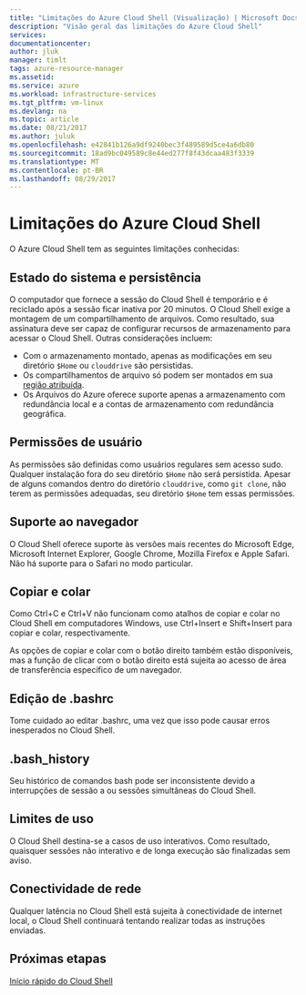 ```yaml
---
title: "Limitações do Azure Cloud Shell (Visualização) | Microsoft Docs"
description: "Visão geral das limitações do Azure Cloud Shell"
services: 
documentationcenter: 
author: jluk
manager: timlt
tags: azure-resource-manager
ms.assetid: 
ms.service: azure
ms.workload: infrastructure-services
ms.tgt_pltfrm: vm-linux
ms.devlang: na
ms.topic: article
ms.date: 08/21/2017
ms.author: juluk
ms.openlocfilehash: e42841b126a9df9240bec3f489589d5ce4a6db80
ms.sourcegitcommit: 18ad9bc049589c8e44ed277f8f43dcaa483f3339
ms.translationtype: MT
ms.contentlocale: pt-BR
ms.lasthandoff: 08/29/2017
---
```

# <a name="limitations-of-azure-cloud-shell"></a>Limitações do Azure Cloud Shell
O Azure Cloud Shell tem as seguintes limitações conhecidas:

## <a name="system-state-and-persistence"></a>Estado do sistema e persistência
O computador que fornece a sessão do Cloud Shell é temporário e é reciclado após a sessão ficar inativa por 20 minutos. O Cloud Shell exige a montagem de um compartilhamento de arquivos. Como resultado, sua assinatura deve ser capaz de configurar recursos de armazenamento para acessar o Cloud Shell. Outras considerações incluem:
* Com o armazenamento montado, apenas as modificações em seu diretório `$Home` ou `clouddrive` são persistidas.
* Os compartilhamentos de arquivo só podem ser montados em sua [região atribuída](persisting-shell-storage.md#mount-a-new-clouddrive).
* Os Arquivos do Azure oferece suporte apenas a armazenamento com redundância local e a contas de armazenamento com redundância geográfica.

## <a name="user-permissions"></a>Permissões de usuário
As permissões são definidas como usuários regulares sem acesso sudo. Qualquer instalação fora do seu diretório `$Home` não será persistida.
Apesar de alguns comandos dentro do diretório `clouddrive`, como `git clone`, não terem as permissões adequadas, seu diretório `$Home` tem essas permissões.

## <a name="browser-support"></a>Suporte ao navegador
O Cloud Shell oferece suporte às versões mais recentes do Microsoft Edge, Microsoft Internet Explorer, Google Chrome, Mozilla Firefox e Apple Safari. Não há suporte para o Safari no modo particular.

## <a name="copy-and-paste"></a>Copiar e colar
Como Ctrl+C e Ctrl+V não funcionam como atalhos de copiar e colar no Cloud Shell em computadores Windows, use Ctrl+Insert e Shift+Insert para copiar e colar, respectivamente.

As opções de copiar e colar com o botão direito também estão disponíveis, mas a função de clicar com o botão direito está sujeita ao acesso de área de transferência específico de um navegador.

## <a name="editing-bashrc"></a>Edição de .bashrc
Tome cuidado ao editar .bashrc, uma vez que isso pode causar erros inesperados no Cloud Shell.

## <a name="bashhistory"></a>.bash_history
Seu histórico de comandos bash pode ser inconsistente devido a interrupções de sessão a ou sessões simultâneas do Cloud Shell.

## <a name="usage-limits"></a>Limites de uso
O Cloud Shell destina-se a casos de uso interativos. Como resultado, quaisquer sessões não interativo e de longa execução são finalizadas sem aviso.

## <a name="network-connectivity"></a>Conectividade de rede
Qualquer latência no Cloud Shell está sujeita à conectividade de internet local, o Cloud Shell continuará tentando realizar todas as instruções enviadas.

## <a name="next-steps"></a>Próximas etapas
[Início rápido do Cloud Shell](quickstart.md)
